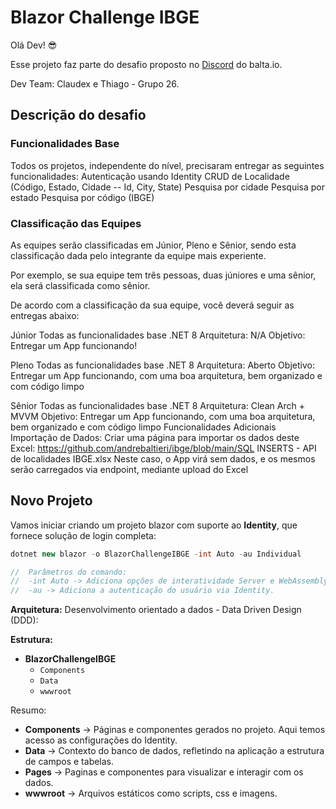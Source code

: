 # Blazor Challenge IBGE

Olá Dev! 😎

Esse projeto faz parte do desafio proposto no [Discord][DiscordBalta] do balta.io.

Dev Team: Claudex e Thiago - Grupo 26.

## Descrição do desafio

### Funcionalidades Base

Todos os projetos, independente do nível, precisaram entregar as seguintes funcionalidades:
Autenticação usando Identity
CRUD de Localidade (Código, Estado, Cidade -- Id, City, State)
Pesquisa por cidade
Pesquisa por estado
Pesquisa por código (IBGE)

### Classificação das Equipes

As equipes serão classificadas em Júnior, Pleno e Sênior, sendo esta classificação dada pelo integrante da equipe mais experiente.

Por exemplo, se sua equipe tem três pessoas, duas júniores e uma sênior, ela será classificada como sênior.

De acordo com a classificação da sua equipe, você deverá seguir as entregas abaixo:

Júnior
Todas as funcionalidades base
.NET 8
Arquitetura: N/A
Objetivo: Entregar um App funcionando!

Pleno
Todas as funcionalidades base
.NET 8
Arquitetura: Aberto
Objetivo: Entregar um App funcionando, com uma boa arquitetura, bem organizado e com código limpo

Sênior
Todas as funcionalidades base
.NET 8
Arquitetura: Clean Arch + MVVM
Objetivo: Entregar um App funcionando, com uma boa arquitetura, bem organizado e com código limpo
Funcionalidades Adicionais
Importação de Dados: Criar uma página para importar os dados deste Excel:
https://github.com/andrebaltieri/ibge/blob/main/SQL INSERTS - API de localidades IBGE.xlsx
Neste caso, o App virá sem dados, e os mesmos serão carregados via endpoint, mediante upload do Excel

## Novo Projeto

Vamos iniciar criando um projeto blazor com suporte ao **Identity**, que fornece solução de login completa:

```csharp
dotnet new blazor -o BlazorChallengeIBGE -int Auto -au Individual

//  Parâmetros do comando:
//  -int Auto -> Adiciona opções de interatividade Server e WebAssembly, gerando 2 projetos na Solution.
//  -au -> Adiciona a autenticação do usuário via Identity.
```

**Arquitetura:** Desenvolvimento orientado a dados - Data Driven Design (DDD):

**Estrutura:**

- **BlazorChallengeIBGE**
  - `Components`
  - `Data`
  - `wwwroot`

Resumo:

- **Components** -> Páginas e componentes gerados no projeto. Aqui temos acesso as configurações do Identity.
- **Data** -> Contexto do banco de dados, refletindo na aplicação a estrutura de campos e tabelas.
- **Pages** -> Paginas e componentes para visualizar e interagir com os dados.
- **wwwroot** -> Arquivos estáticos como scripts, css e imagens.

[DiscordBalta]: https://discord.gg/nnbPDR9d
